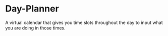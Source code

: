 # Day-Planner
A virtual calendar that gives you time slots throughout the day to input what you are doing in those times.


